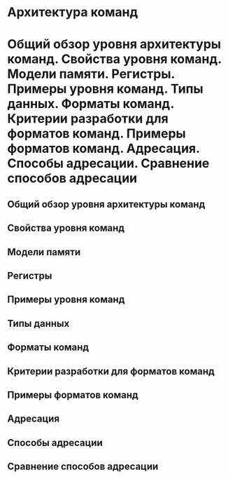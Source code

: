 Архитектура команд
====

Общий обзор уровня архитектуры команд.
Свойства уровня команд.
Модели памяти.
Регистры.
Примеры уровня команд.
Типы данных.
Форматы команд.
Критерии разработки для форматов команд.
Примеры форматов команд.
Адресация.
Способы адресации.
Сравнение способов адресации
====

Общий обзор уровня архитектуры команд
----

Свойства уровня команд
----

Модели памяти
----

Регистры
----

Примеры уровня команд
----

Типы данных
----

Форматы команд
----

Критерии разработки для форматов команд
----

Примеры форматов команд
----

Адресация
----

Способы адресации
----

Сравнение способов адресации
----
